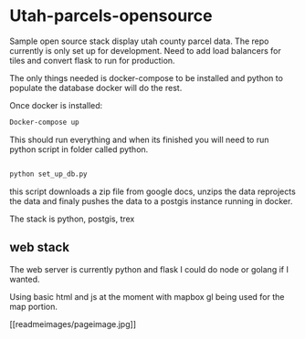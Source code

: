 # Utah-parcels-opensource
Sample open source stack display utah county parcel data. The repo currently is only set up for development.
Need to add load balancers for tiles and convert flask to run for production.

The only things needed is docker-compose to be installed and python to populate the database docker will do the rest.

Once docker is installed:
``` bash
Docker-compose up
```

This should run everything and when its finished you will need to run python script in folder called python.

``` python

python set_up_db.py

```

this script downloads a zip file from google docs, unzips the data reprojects the data and finaly pushes the data
to a postgis instance running in docker.

The stack is python, postgis, trex

## web stack

The web server is currently python and flask I could do node or golang if I wanted.

Using basic html and js at the moment with mapbox gl being used for the map portion.


[[readmeimages/pageimage.jpg]]
 